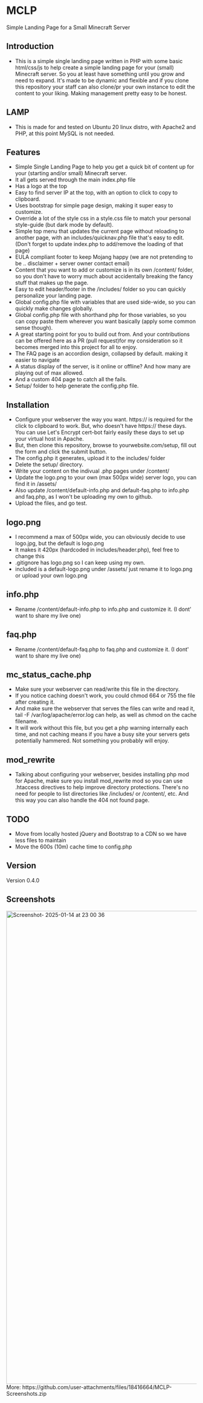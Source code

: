 # MCLP
Simple Landing Page for a Small Minecraft Server

## Introduction
- This is a simple single landing page written in PHP with some basic html/css/js to help create a simple landing page for your (small) Minecraft server. So you at least have something until you grow and need to expand. It's made to be dynamic and flexible and if you clone this repository your staff can also clone/pr your own instance to edit the content to your liking. Making management pretty easy to be honest.

## LAMP
- This is made for and tested on Ubuntu 20 linux distro, with Apache2 and PHP, at this point MySQL is not needed.

## Features
- Simple Single Landing Page to help you get a quick bit of content up for your (starting and/or small) Minecraft server.
- It all gets served through the main index.php file
- Has a logo at the top
- Easy to find server IP at the top, with an option to click to copy to clipboard.
- Uses bootstrap for simple page design, making it super easy to customize.
- Override a lot of the style css in a style.css file to match your personal style-guide (but dark mode by default).
- Simple top menu that updates the current page without reloading to another page, with an includes/quicknav.php file that's easy to edit. (Don't forget to update index.php to add/remove the loading of that page)
- EULA compliant footer to keep Mojang happy (we are not pretending to be .. disclaimer + server owner contact email)
- Content that you want to add or customize is in its own /content/ folder, so you don't have to worry much about accidentally breaking the fancy stuff that makes up the page. 
- Easy to edit header/footer in the /includes/ folder so you can quickly personalize your landing page.
- Global config.php file with variables that are used side-wide, so you can quickly make changes globally.
- Global config.php file with shorthand php for those variables, so you can copy paste them wherever you want basically (apply some common sense though).
- A great starting point for you to build out from. And your contributions can be offered here as a PR (pull request)for my consideration so it becomes merged into this project for all to enjoy. 
- The FAQ page is an accordion design, collapsed by default. making it easier to navigate
- A status display of the server, is it online or offline? And how many are playing out of max allowed.
- And a custom 404 page to catch all the fails.
- Setup/ folder to help generate the config.php file.

## Installation
- Configure your webserver the way you want. https:// is required for the click to clipboard to work. But, who doesn't have https:// these days. You can use Let's Encrypt cert-bot fairly easily these days to set up your virtual host in Apache.
- But, then clone this repository, browse to yourwebsite.com/setup, fill out the form and click the submit button.
- The config.php it generates, upload it to the includes/ folder
- Delete the setup/ directory.
- Write your content on the indivual .php pages under /content/
- Update the logo.png to your own (max 500px wide) server logo, you can find it in /assets/
- Also update /content/default-info.php and default-faq.php to info.php and faq.php, as I won't be uploading my own to github.
- Upload the files, and go test.

## logo.png
- I recommend a max of 500px wide, you can obviously decide to use logo.jpg, but the default is logo.png
- It makes it 420px (hardcoded in includes/header.php), feel free to change this
- .gitignore has logo.png so I can keep using my own. 
- included is a default-logo.png under /assets/ just rename it to logo.png or upload your own logo.png

## info.php
- Rename /content/default-info.php to info.php and customize it. (I dont' want to share my live one)

## faq.php
- Rename /content/default-faq.php to faq.php and customize it. (I dont' want to share my live one)

## mc_status_cache.php
- Make sure your webserver can read/write this file in the directory. 
- If you notice caching doesn't work, you could chmod 664 or 755 the file after creating it. 
- And make sure the webserver that serves the files can write and read it, tail -F /var/log/apache/error.log can help, as well as chmod on the cache filename.
- It will work without this file, but you get a php warning internally each time, and not caching means if you have a busy site your servers gets potentially hammered. Not something you probably will enjoy.

## mod_rewrite
- Talking about configuring your webserver, besides installing php mod for Apache, make sure you install mod_rewrite mod so you can use .htaccess directives to help improve directory protections. There's no need for people to list directories like /includes/ or /content/, etc. And this way you can also handle the 404 not found page. 

## TODO
- Move from locally hosted jQuery and Bootstrap to a CDN so we have less files to maintain
- Move the 600s (10m) cache time to config.php

## Version
Version 0.4.0

## Screenshots
<img width="1249" alt="Screenshot- 2025-01-14 at 23 00 36" src="https://github.com/user-attachments/assets/68c2a97c-009c-42b2-aefc-aa972813b76a" />
More: https://github.com/user-attachments/files/18416664/MCLP-Screenshots.zip

